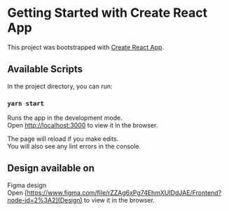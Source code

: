 # Getting Started with Create React App

This project was bootstrapped with [Create React App](https://github.com/facebook/create-react-app).

## Available Scripts

In the project directory, you can run:

### `yarn start`

Runs the app in the development mode.\
Open [http://localhost:3000](http://localhost:3000) to view it in the browser.

The page will reload if you make edits.\
You will also see any lint errors in the console.

## Design available on 

Figma design \
Open [https://www.figma.com/file/rZZAg6xPg74EhmXUIDdJAE/Frontend?node-id=2%3A2](Design) to view it in the browser.
